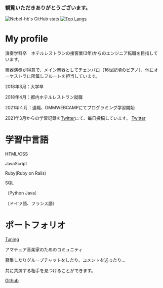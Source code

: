 ### 観覧いただきありがとうございます。

![Nebel-hb's GitHub stats](https://github-readme-stats.vercel.app/api?username=Nebel-hb&show_icons=true&theme=vue-dark)
[![Top Langs](https://github-readme-stats.vercel.app/api/top-langs/?username=Nebel-hb&theme=vue-dark&layout=compact)](https://github.com/anuraghazra/github-readme-stats)
# My profile

演奏学科卒　ホテルレストランの接客業(3年)からのエンジニア転職を目指しています。

楽器演奏が得意で、メイン楽器としてチェンバロ（16世紀頃のピアノ）、他にオーケストラに所属しフルートを担当しています。


2018年3月：大学卒

2018年4月：都内ホテルレストラン就職

2021年４月：退職、DMMWEBCAMPにてプログラミング学習開始

2021年3月からの学習記録を[Twitter](https://twitter.com/nebel_hb)にて、毎日投稿しています。
[Twitter](https://twitter.com/nebel_hb)


# 学習中言語

HTML/CSS

JavaScript

Ruby(Ruby on Rails)

SQL

（Python
Java）

（ドイツ語、フランス語）

# ポートフォリオ
[Tuning](http://tuning-music.jp/)

アマチュア音楽家のためのコミュニティ

募集したりグループチャットをしたり、コメントを送ったり...

共に共演する相手を見つけることができます。

[Github](https://github.com/Nebel-hb/Tuning)
